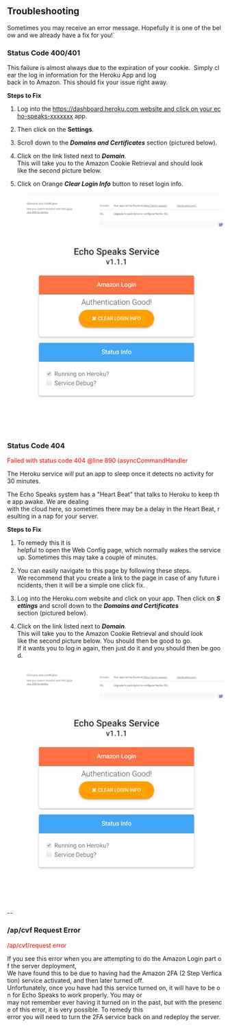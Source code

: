 ## Troubleshooting
 Sometimes you may receive an error message. Hopefully it is one of the below and we already have a fix for you!`

### Status Code 400/401

<p>This failure is almost always due to the expiration of your cookie.  Simply clear the log in information for the Heroku App and log back in to Amazon. This should fix your issue right away.</p>

**Steps to Fix**

1. Log into the https://dashboard.heroku.com website and click on your echo-speaks-xxxxxxx app. 
2. Then click on the **Settings**.
3. Scroll down to the ***Domains and Certificates*** section (pictured below).
4. Click on the link listed next to ***Domain***. 
   This will take you to the Amazon Cookie Retrieval and should look like the second picture below. 
5. Click on Orange ***Clear Login Info*** button to reset login info.

   ![](/static/img/TS-8.JPG)

   ![](/static/img/TS-9.JPG)

### Status Code 404

<p style="color: red;">Failed with status code 404 @line 890 (asyncCommandHandler</p>

  The Heroku service will put an app to sleep once it detects no activity for 30 minutes. 

The Echo Speaks system has a "Heart Beat" that talks to Heroku to keep the app awake. We are dealing with the cloud here, so sometimes there may be a delay in the Heart Beat, resulting in a nap for your server.

**Steps to Fix**

1. To remedy this it is helpful to open the Web Config page, which normally wakes the service up.  Sometimes this may take a couple of minutes. 

2. You can easily navigate to this page by following these steps. We recommend that you create a link to the page in case of any future incidents, then it will be a simple one click fix.

3. Log into the Heroku.com website and click on your app. Then click on ***Settings*** and scroll down to the ***Domains and Certificates*** section (pictured below). 

4. Click on the link listed next to ***Domain***. 
   This will take you to the Amazon Cookie Retrieval and should look like the second picture below. You should then be good to go. 
   If it wants you to log in again, then just do it and you should then be good.

   ![](/static/img/TS-8.JPG)

   ![](/static/img/TS-9.JPG)

--

### /ap/cvf Request Error

<p style="color: red;">/ap/cvf/request error</p>
If you see this error when you are attempting to do the Amazon Login part of the server deployment, We have found this to be due to having had the Amazon 2FA (2 Step Verfication) service activated, and then later turned off.
Unfortunately, once you have had this service turned on, it will have to be on for Echo Speaks to work properly. You may or may not remember ever having it turned on in the past, but with the presence of this error, it is very possible. To remedy this error you will need to turn the 2FA service back on and redeploy the server.

